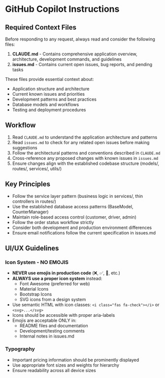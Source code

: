 # GitHub Copilot Instructions

## Required Context Files

Before responding to any request, always read and consider the following files:

1. **CLAUDE.md** - Contains comprehensive application overview, architecture, development commands, and guidelines
2. **issues.md** - Contains current open issues, bug reports, and pending tasks

These files provide essential context about:
- Application structure and architecture
- Current known issues and priorities
- Development patterns and best practices
- Database models and workflows
- Testing and deployment procedures

## Workflow

1. Read `CLAUDE.md` to understand the application architecture and patterns
2. Read `issues.md` to check for any related open issues before making suggestions
3. Follow the architectural patterns and conventions described in `CLAUDE.md`
4. Cross-reference any proposed changes with known issues in `issues.md`
5. Ensure changes align with the established codebase structure (models/, routes/, services/, utils/)

## Key Principles

- Follow the service layer pattern (business logic in services/, thin controllers in routes/)
- Use the established database access patterns (BaseModel, CounterManager)
- Maintain role-based access control (customer, driver, admin)
- Follow the order status workflow strictly
- Consider both development and production environment differences
- Ensure email notifications follow the current specification in issues.md

## UI/UX Guidelines

### Icon System - NO EMOJIS
- **NEVER use emojis in production code** (❌, ✅, 🚗, etc.)
- **ALWAYS use a proper icon system** instead:
  - Font Awesome (preferred for web)
  - Material Icons
  - Bootstrap Icons
  - SVG icons from a design system
- Use semantic HTML with icon classes: `<i class="fas fa-check"></i>` or `<svg>...</svg>`
- Icons should be accessible with proper aria-labels
- Emojis are acceptable ONLY in:
  - README files and documentation
  - Development/testing comments
  - Internal notes in issues.md

### Typography
- Important pricing information should be prominently displayed
- Use appropriate font sizes and weights for hierarchy
- Ensure readability across all device sizes
